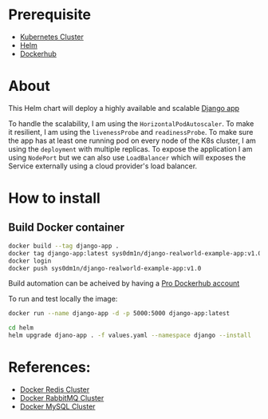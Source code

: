 # Prerequisite 

- [Kubernetes Cluster](https://kubernetes.io/)
- [Helm](https://helm.sh/)
- [Dockerhub](https://hub.docker.com/r/sys0dm1n/django-realworld-example-app)

# About

This Helm chart will deploy a highly available and scalable [Django app](https://github.com/gothinkster/django-realworld-example-app)

To handle the scalability, I am using the `HorizontalPodAutoscaler`.
To make it resilient, I am using the `livenessProbe` and `readinessProbe`.
To make sure the app has at least one running pod on every node of the K8s cluster, I am using the `deployment` with multiple replicas.
To expose the application I am using `NodePort` but we can also use `LoadBalancer` which will exposes the Service externally using a cloud provider's load balancer.

# How to install
## Build Docker container
```bash
docker build --tag django-app .
docker tag django-app:latest sys0dm1n/django-realworld-example-app:v1.0
docker login
docker push sys0dm1n/django-realworld-example-app:v1.0
```
Build automation can be acheived by having a [Pro Dockerhub account](https://www.docker.com/pricing)

To run and test locally the image:
```bash
docker run --name django-app -d -p 5000:5000 django-app:latest

```

```bash
cd helm
helm upgrade djano-app . -f values.yaml --namespace django --install

```

# References:

- [Docker Redis Cluster](https://hub.docker.com/r/bitnami/redis/)
- [Docker RabbitMQ Cluster](https://hub.docker.com/r/bitnami/rabbitmq/)
- [Docker MySQL Cluster](https://hub.docker.com/r/bitnami/mysql)
